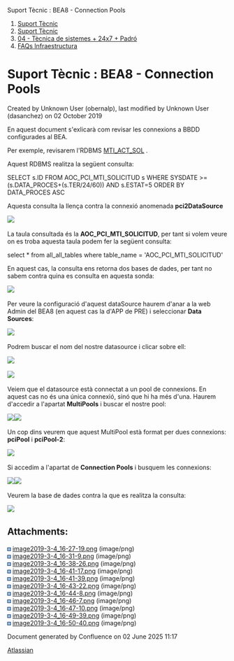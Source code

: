 Suport Tècnic : BEA8 - Connection Pools  

1.  [Suport Tècnic](index.html)
2.  [Suport Tècnic](13893782.html)
3.  [04 - Tècnica de sistemes + 24x7 + Padró](26313202.html)
4.  [FAQs Infraestructura](FAQs-Infraestructura_26313593.html)

Suport Tècnic : BEA8 - Connection Pools
=======================================

Created by Unknown User (obernalp), last modified by Unknown User (dasanchez) on 02 October 2019

En aquest document s'exlicarà com revisar les connexions a BBDD configurades al BEA.

Per exemple, revisarem l'RDBMS [MTI\_ACT\_SOL](http://10.120.2.81:8101/rdbmsWebApp/main?c=437&egname=MTI_ACT_SOL) .

Aquest RDBMS realitza la següent consulta:

SELECT s.ID FROM AOC\_PCI\_MTI\_SOLICITUD s WHERE SYSDATE >= (s.DATA\_PROCES+(s.TER/24/60)) AND s.ESTAT=5 ORDER BY DATA\_PROCES ASC

Aquesta consulta la llença contra la connexió anomenada **pci2DataSource**

![](attachments/26313350/26315120.png)

La taula consultada és la **AOC\_PCI\_MTI\_SOLICITUD**, per tant si volem veure on es troba aquesta taula podem fer la següent consulta:

  

select \* from all\_all\_tables where table\_name = 'AOC\_PCI\_MTI\_SOLICITUD'

En aquest cas, la consulta ens retorna dos bases de dades, per tant no sabem contra quina es consulta en aquesta sonda:

![](attachments/26313350/26315114.png)

  

Per veure la configuració d'aquest dataSource haurem d'anar a la web Admin del BEA8 (en aquest cas la d'APP de PRE) i seleccionar **Data Sources**:

![](attachments/26313350/26314715.png)

Podrem buscar el nom del nostre datasource i clicar sobre ell:

![](attachments/26313350/26314714.png)

![](attachments/26313350/26314713.png)

  

Veiem que el datasource està connectat a un pool de connexions. En aquest cas no és una única connexió, sinó que hi ha més d'una. Haurem d'accedir a l'apartat **MultiPools** i buscar el nostre pool:

![](attachments/26313350/26314712.png)![](attachments/26313350/26314709.png)

Un cop dins veurem que aquest MultiPool està format per dues connexions: **pciPool** i **pciPool-2**:

![](attachments/26313350/26314711.png)

Si accedim a l'apartat de **Connection Pools** i busquem les connexions:

![](attachments/26313350/26314717.png)![](attachments/26313350/26314706.png)

Veurem la base de dades contra la que es realitza la consulta:

![](attachments/26313350/26314707.png)

  

  

  

Attachments:
------------

![](images/icons/bullet_blue.gif) [image2019-3-4\_16-27-19.png](attachments/26313350/26315120.png) (image/png)  
![](images/icons/bullet_blue.gif) [image2019-3-4\_16-31-9.png](attachments/26313350/26315114.png) (image/png)  
![](images/icons/bullet_blue.gif) [image2019-3-4\_16-38-26.png](attachments/26313350/26314717.png) (image/png)  
![](images/icons/bullet_blue.gif) [image2019-3-4\_16-41-17.png](attachments/26313350/26314714.png) (image/png)  
![](images/icons/bullet_blue.gif) [image2019-3-4\_16-41-39.png](attachments/26313350/26314715.png) (image/png)  
![](images/icons/bullet_blue.gif) [image2019-3-4\_16-43-22.png](attachments/26313350/26314711.png) (image/png)  
![](images/icons/bullet_blue.gif) [image2019-3-4\_16-44-8.png](attachments/26313350/26314713.png) (image/png)  
![](images/icons/bullet_blue.gif) [image2019-3-4\_16-46-7.png](attachments/26313350/26314712.png) (image/png)  
![](images/icons/bullet_blue.gif) [image2019-3-4\_16-47-10.png](attachments/26313350/26314709.png) (image/png)  
![](images/icons/bullet_blue.gif) [image2019-3-4\_16-49-39.png](attachments/26313350/26314706.png) (image/png)  
![](images/icons/bullet_blue.gif) [image2019-3-4\_16-50-40.png](attachments/26313350/26314707.png) (image/png)  

Document generated by Confluence on 02 June 2025 11:17

[Atlassian](http://www.atlassian.com/)